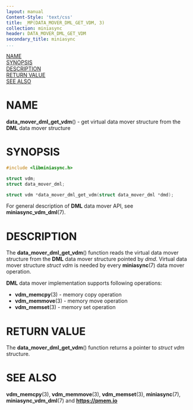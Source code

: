 ```yaml
---
layout: manual
Content-Style: 'text/css'
title: _MP(DATA_MOVER_DML_GET_VDM, 3)
collection: miniasync
header: DATA_MOVER_DML_GET_VDM
secondary_title: miniasync
...
```


[comment]: <> (SPDX-License-Identifier: BSD-3-Clause)
[comment]: <> (Copyright 2022, Intel Corporation)

[comment]: <> (data_mover_dml_get_vdm.3 -- man page for miniasync data_mover_dml_get_vdm operation)

[NAME](#name)<br />
[SYNOPSIS](#synopsis)<br />
[DESCRIPTION](#description)<br />
[RETURN VALUE](#return-value)<br />
[SEE ALSO](#see-also)<br />

# NAME #

**data_mover_dml_get_vdm**() - get virtual data mover structure from the **DML**
data mover structure

# SYNOPSIS #

```c
#include <libminiasync.h>

struct vdm;
struct data_mover_dml;

struct vdm *data_mover_dml_get_vdm(struct data_mover_dml *dmd);
```

For general description of **DML** data mover API, see **miniasync_vdm_dml**(7).

# DESCRIPTION #

The **data_mover_dml_get_vdm**() function reads the virtual data mover structure
from the **DML** data mover structure pointed by *dmd*. Virtual data mover
structure *struct vdm* is needed by every **miniasync**(7) data mover operation.

**DML** data mover implementation supports following operations:

* **vdm_memcpy**(3) - memory copy operation
* **vdm_memmove**(3) - memory move operation
* **vdm_memset**(3) - memory set operation

# RETURN VALUE #

The **data_mover_dml_get_vdm**() function returns a pointer to *struct vdm* structure.

# SEE ALSO #

**vdm_memcpy**(3), **vdm_memmove**(3), **vdm_memset**(3),
 **miniasync**(7), **miniasync_vdm_dml**(7) and **<https://pmem.io>**
